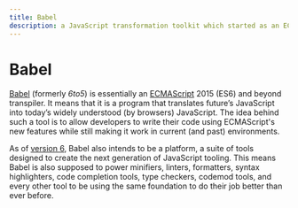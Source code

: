 ```yaml
---
title: Babel
description: a JavaScript transformation toolkit which started as an ECMAScript 2015 / ES6 code translator (transpiler)
---
```


# Babel

[Babel](https://babeljs.io/) (formerly *6to5*) is essentially an [ECMAScript](/_glossary/ECMASCRIPT.md) 2015 (ES6) and beyond transpiler. It means that it is a program that translates future’s JavaScript into today’s widely understood (by browsers) JavaScript. The idea behind such a tool is to allow developers to write their code using ECMAScript's new features while still making it work in current (and past) environments.

As of [version 6](http://babeljs.io/blog/2015/10/29/6.0.0/), Babel also intends to be a platform, a suite of tools designed to create the next generation of JavaScript tooling. This means Babel is also supposed to power minifiers, linters, formatters, syntax highlighters, code completion tools, type checkers, codemod tools, and every other tool to be using the same foundation to do their job better than ever before.

